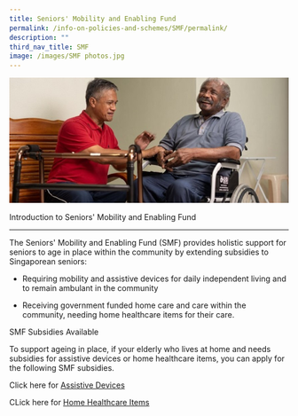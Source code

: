 ```yaml
---
title: Seniors' Mobility and Enabling Fund
permalink: /info-on-policies-and-schemes/SMF/permalink/
description: ""
third_nav_title: SMF
image: /images/SMF photos.jpg
---
```

![](/images/SMF%20photos.jpg)

Introduction to Seniors' Mobility and Enabling Fund  

------------------------------------------------------

The Seniors' Mobility and Enabling Fund (SMF) provides holistic support for seniors to age in place within the community by extending subsidies to Singaporean seniors:

*   Requiring mobility and assistive devices for daily independent living and to remain ambulant in the community  
    
* Receiving government funded home care and care within the community, needing home healthcare items for their care.



SMF Subsidies Available

To support ageing in place, if your elderly who lives at home and needs subsidies for assistive devices or home healthcare items, you can apply for the following SMF subsidies.

Click here for [Assistive Devices](https://www.aic.sg/financial-assistance/smf-assistive-devices)

CLick here for [Home Healthcare Items](https://www.aic.sg/financial-assistance/smf-home-healthcare-items)





